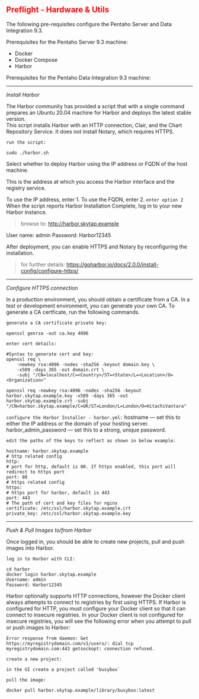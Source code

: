 ## <font color='red'>Preflight - Hardware & Utils</font>  

The following pre-requisites configure the Pentaho Server and Data Integration 9.3.

Prerequisites for the Pentaho Server 9.3 machine:
* Docker 
* Docker Compose
* Harbor

Prerequisites for the Pentaho Data Integration 9.3 machine:



---

<em>Install Harbor</em>  

The Harbor community has provided a script that with a single command prepares an Ubuntu 20.04 machine for Harbor and deploys the latest stable version.  
This script installs Harbor with an HTTP connection, Clair, and the Chart Repository Service. It does not install Notary, which requires HTTPS.  

``run the script:``
```
sudo ./harbor.sh
```
Select whether to deploy Harbor using the IP address or FQDN of the host machine.

This is the address at which you access the Harbor interface and the registry service.

To use the IP address, enter 1.
To use the FQDN, enter 2.
``enter option 2``
When the script reports Harbor Installation Complete, log in to your new Harbor instance.

  > browse to: http://harbor.skytap.example

User name: admin
Password: Harbor12345

After deployment, you can enable HTTPS and Notary by reconfiguring the installation. 

  > for further details: https://goharbor.io/docs/2.0.0/install-config/configure-https/

--- 

<em>Configure HTTPS connection</em>

In a production environment, you should obtain a certificate from a CA. In a test or development environment, you can generate your own CA. To generate a CA certficate, run the following commands.

``generate a CA certificate private key:``
```
openssl genrsa -out ca.key 4096
```
``enter cert details:``
```
#Syntax to generate cert and key: 
openssl req \
    -newkey rsa:4096 -nodes -sha256 -keyout domain.key \
    -x509 -days 365 -out domain.crt \
    -subj "/CN=localhost/C=<Country>/ST=<State>/L=<Location>/O=<Organization>"
```
```
openssl req -newkey rsa:4096 -nodes -sha256 -keyout harbor.skytap.example.key -x509 -days 365 -out harbor.skytap.example.crt -subj "/CN=harbor.skytap.example/C=UK/ST=London/L=London/O=HitachiVantara"
```
``configure the Harbor Installer - harbor.yml:``
hostname — set this to either the IP address or the domain of your hosting server.
harbor_admin_password — set this to a strong, unique password.

``edit the paths of the keys to reflect as shown in below example:``
```
hostname: harbor.skytap.example
# http related config
http:
# port for http, default is 80. If https enabled, this port will redirect to https port
port: 80
# https related config
https:
# https port for harbor, default is 443
port: 443
# The path of cert and key files for nginx
certificate: /etc/ssl/harbor.skytap.example.crt
private_key: /etc/ssl/harbor.skytap.example.key
```


---

<em>Push & Pull Images to/from Harbor</em>

Once logged in, you should be able to create new projects, pull and push images into Harbor. 

``log in to Harbor with CLI:``
```
cd harbor
docker login harbor.skytap.example
Username: admin
Password: Harbor12345
```
Harbor optionally supports HTTP connections, however the Docker client always attempts to connect to registries by first using HTTPS. If Harbor is configured for HTTP, you must configure your Docker client so that it can connect to insecure registries. In your Docker client is not configured for insecure registries, you will see the following error when you attempt to pull or push images to Harbor:  

```Error response from daemon: Get https://myregistrydomain.com/v1/users/: dial tcp myregistrydomain.com:443 getsockopt: connection refused.```


``create a new project:``
```
in the UI create a project called 'busybox`
```
``pull the image:``
```
docker pull harbor.skytap.example/library/busybox:latest
```
